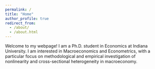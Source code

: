 ```yaml
---
permalink: /
title: "Home"
author_profile: true
redirect_from: 
  - /about/
  - /about.html
---
```


Welcome to my webpage! I am a Ph.D. student in Economics at Indiana University. I am interested in Macroeconomics and Econometrics, with a particular focus on methodological and empirical investigation of nonlinearity and cross-sectional heterogeneity in macroeconomy.

